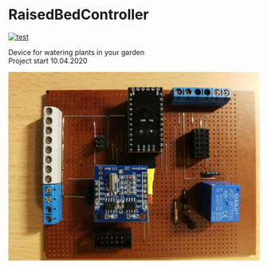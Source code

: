 # RaisedBedController

[![test](https://github.com/Jexpert19/RaisedBedController/actions/workflows/test_build.yml/badge.svg?branch=main&service=github)](https://github.com/Jexpert19/RaisedBedController/actions/workflows/test_build.yml)

Device for watering plants in your garden\
Project start 10.04.2020

![GitHub Logo](/.github/IMG_20201213_174111.jpg)
